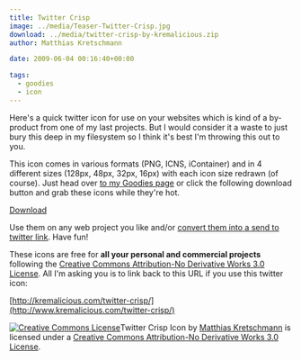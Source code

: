 ```yaml
---
title: Twitter Crisp
image: ../media/Teaser-Twitter-Crisp.jpg
download: ../media/twitter-crisp-by-kremalicious.zip
author: Matthias Kretschmann

date: 2009-06-04 00:16:40+00:00

tags:
  - goodies
  - icon
---
```


Here's a quick twitter icon for use on your websites which is kind of a by-product from one of my last projects. But I would consider it a waste to just bury this deep in my filesystem so I think it's best I'm throwing this out to you.

This icon comes in various formats (PNG, ICNS, iContainer) and in 4 different sizes (128px, 48px, 32px, 16px) with each icon size redrawn (of course). Just head over [to my Goodies page](http://www.kremalicious.com/goodies/) or click the following download button and grab these icons while they're hot.

<p class="content-download">
    <a class="icon-download" href="../media/twitter-crisp-by-kremalicious.zip">Download</a>
</p>

Use them on any web project you like and/or [convert them into a send to twitter link](http://kremalicious.com/ultimate-coda-wordpress-share-link-bonanza/). Have fun!

These icons are free for **all your personal and commercial projects** following the [Creative Commons Attribution-No Derivative Works 3.0 License](http://creativecommons.org/licenses/by-nd/3.0/). All I'm asking you is to link back to this URL if you use this twitter icon:

[http://kremalicious.com/twitter-crisp/](http://www.kremalicious.com/twitter-crisp/)

[![Creative Commons License](http://creativecommons.org/images/public/somerights20.png)](http://creativecommons.org/licenses/by-nd/3.0/)Twitter Crisp Icon by [Matthias Kretschmann](http://kremalicious.com) is licensed under a [Creative Commons Attribution-No Derivative Works 3.0 License](http://creativecommons.org/licenses/by-nd/3.0/).
